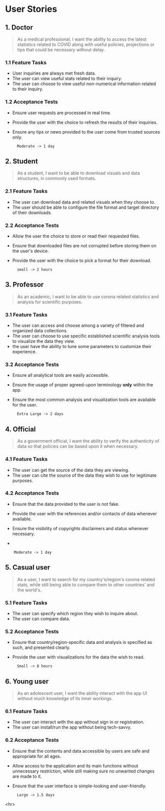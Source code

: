 # User Stories

## 1. Doctor

> As a medical professional, I want the ability to access the latest statistics
related to COVID along with useful policies, projections or tips that could be
necessary without delay.

### 1.1 Feature Tasks

- User inquiries are always met fresh data.
- The user can view useful stats related to their inquiry.
- The user can choose to view useful non-numerical information related to their inquiry.

### 1.2 Acceptance Tests

- Ensure user requests are processed in real time.
- Provide the user with the choice to refresh the results of their inquiries.
- Ensure any tips or news provided to the user come from trusted sources only.

        Moderate -> 1 day

## 2. Student

> As a student, I want to be able to download visuals and data structures, in
commonly used formats.

### 2.1 Feature Tasks

- The user can download data and related visuals when they choose to.
- The user should be able to configure the file format and target directory of
their downloads.

### 2.2 Acceptance Tests

- Allow the user the choice to store or read their requested files.
- Ensure that downloaded files are not corrupted before storing them on the user's
device.
- Provide the user with the choice to pick a format for their download.

        small -> 2 hours

## 3. Professor

> As an academic, I want to be able to use corona related statistics and analysis
for scientific purposes.

### 3.1 Feature Tasks

- The user can access and choose among a variety of filtered and organized data collections.
- The user can choose to use specific established scientific analysis tools to visualize
the data they view.
- the user have the ability to tune some parameters to customize their experience.

### 3.2 Acceptance Tests

- Ensure all analytical tools are easily accessible.
- Ensure the usage of proper agreed-upon terminology **only** within the app.
- Ensure the most common analysis and visualization tools are available for the user.

        Extra Large -> 2 days

## 4. Official

> As a government official, I want the ability to verify the authenticity of
data so that policies can be based upon it when necessary.

### 4.1 Feature Tasks

- The user can get the source of the data they are viewing.
- The user can cite the source of the data they wish to use for legitimate purposes.

### 4.2 Acceptance Tests

- Ensure that the data provided to the user is not fake.
- Provide the user with the references and/or contacts of data whenever available.
- Ensure the visibility of copyrights disclaimers and status whenever necessary.

-

        Moderate -> 1 day

## 5. Casual user

> As a user, I want to search for my country's/region's corona related stats, while
still being able to compare them to other countries' and the world's.

### 5.1 Feature Tasks

- The user can specify which region they wish to inquire about.
- The user can compare data.

### 5.2 Acceptance Tests

- Ensure that country/region-specific data and analysis is specified as such, and
presented clearly.
- Provide the user with visualizations for the data the wish to read.

        Small -> 8 hours

## 6. Young user

> As an adolescent user, I want the ability interact with the app UI without much
knowledge of its inner workings.

### 6.1 Feature Tasks

- The user can interact with the app without sign in or registration.
- The user can install/run the app without being tech-savvy.

### 6.2 Acceptance Tests

- Ensure that the contents and data accessible by users are safe and appropriate
for all ages.
- Allow access to the application and its main functions without unnecessary
restriction, while still making sure no unwanted changes are made to it.
- Ensure that the user interface is simple-looking and user-friendly.

        Large -> 1.5 days

<hr\>
